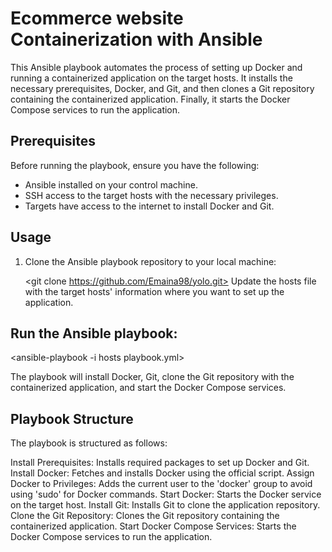 # Ecommerce website Containerization with Ansible

This Ansible playbook automates the process of setting up Docker and running a containerized application on the target hosts. It installs the necessary prerequisites, Docker, and Git, and then clones a Git repository containing the containerized application. Finally, it starts the Docker Compose services to run the application.

## Prerequisites

Before running the playbook, ensure you have the following:

- Ansible installed on your control machine.
- SSH access to the target hosts with the necessary privileges.
- Targets have access to the internet to install Docker and Git.

## Usage

1. Clone the Ansible playbook repository to your local machine:

   <git clone https://github.com/Emaina98/yolo.git>
   <cd yolo>
   Update the hosts file with the target hosts' information where you want to set up the application.

## Run the Ansible playbook:

<ansible-playbook -i hosts playbook.yml>

The playbook will install Docker, Git, clone the Git repository with the containerized application, and start the Docker Compose services.

## Playbook Structure
The playbook is structured as follows:

Install Prerequisites: Installs required packages to set up Docker and Git.
Install Docker: Fetches and installs Docker using the official script.
Assign Docker to Privileges: Adds the current user to the 'docker' group to avoid using 'sudo' for Docker commands.
Start Docker: Starts the Docker service on the target host.
Install Git: Installs Git to clone the application repository.
Clone the Git Repository: Clones the Git repository containing the containerized application.
Start Docker Compose Services: Starts the Docker Compose services to run the application.
